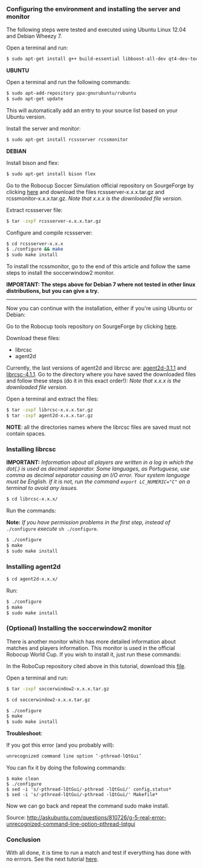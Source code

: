 ### Configuring the environment and installing the server and monitor

The following steps were tested and executed using Ubuntu Linux 12.04 and Debian Wheezy 7.

Open a terminal and run:

```bash
$ sudo apt-get install g++ build-essential libboost-all-dev qt4-dev-tools libaudio-dev libgtk-3-dev libxt-dev
```

**UBUNTU**

Open a terminal and run the following commands:

```bash
$ sudo apt-add-repository ppa:gnurubuntu/rubuntu
$ sudo apt-get update
```
This will automatically add an entry to  your source list based on your Ubuntu version.

Install the server and monitor:
```bash
$ sudo apt-get install rcssserver rcssmonitor
```

**DEBIAN**

Install bison and flex:
```bash
$ sudo apt-get install bison flex
```

Go to the Robocup Soccer Simulation official repository on SourgeForge by clicking [here](http://sourceforge.net/projects/sserver/files/) and download the files rcssserver-x.x.x.tar.gz and rcssmonitor-x.x.x.tar.gz.
_Note that x.x.x is the downloaded file version._

Extract rcssserver file:
```bash
$ tar -zxpf rcssserver-x.x.x.tar.gz
```

Configure and compile rcssserver:
```bash
$ cd rcssserver-x.x.x
$ ./configure && make
$ sudo make install
```

To install the rcssmonitor, go to the end of this article and follow the same steps to install the soccerwindow2 monitor.

**IMPORTANT: The steps above for Debian 7 where not tested in other linux distributions, but you can give a try.**

____________________________________________________________________________________

Now you can continue with the installation, either if you're using Ubuntu or Debian:

Go to the Robocup tools repository on SourgeForge by clicking [here](http://en.sourceforge.jp/projects/rctools/releases/).

Download these files:
- librcsc
- agent2d

Currently, the last versions of agent2d and librcsc are: [agent2d-3.1.1](http://en.sourceforge.jp/projects/rctools/downloads/55186/agent2d-3.1.1.tar.gz/) and [librcsc-4.1.1](http://en.sourceforge.jp/projects/rctools/downloads/51941/librcsc-4.1.0.tar.gz/). Go to the directory where you have saved the downloaded files and follow these steps (do it in this exact order!):  _Note that x.x.x is the downloaded file version._

Open a terminal and extract the files:

```bash
$ tar -zxpf librcsc-x.x.x.tar.gz
$ tar -zxpf agent2d-x.x.x.tar.gz
```

**NOTE**: all the directories names where the librcsc files are saved must not contain spaces.


### Installing librcsc


**IMPORTANT:** _Information about all players are written in a log in which the dot(.) is used as decimal separator. Some languages,  as Portuguese, use comma as decimal separator causing an I/O error. 
Your system language must be English. If it is not, run the command `export LC_NUMERIC="C"` on a terminal to avoid any issues._

```bash 
$ cd librcsc-x.x.x/
```

Run the commands:

**Note:** _If you have permission problems in the first step, instead of_ `./configure` _execute_ `sh ./configure`.

```bash 
$ ./configure
$ make
$ sudo make install
```

### Installing agent2d

```bash 
$ cd agent2d-x.x.x/
```

Run: 

```bash 
$ ./configure
$ make
$ sudo make install
```

### (Optional) Installing the soccerwindow2 monitor

There is another monitor which has more detailed information about matches and players information. This monitor is used in the official Robocup World Cup. If you wish to install it, just run these commands:

In the RoboCup repository cited above in this tutorial, download this [file](http://en.sourceforge.jp/projects/rctools/downloads/51942/soccerwindow2-5.1.0.tar.gz/).

Open a terminal and run:

```bash 
$ tar -zxpf soccerwindow2-x.x.x.tar.gz
```

```bash
$ cd soccerwindow2-x.x.x.tar.gz
```

```bash 
$ ./configure
$ make
$ sudo make install
```

**Troubleshoot**:

If you got this error (and you probably will):
```bash
unrecognized command line option ‘-pthread-lQtGui’
```

You can fix it by doing the following commands:
```
$ make clean
$ ./configure
$ sed -i 's/-pthread-lQtGui/-pthread -lQtGui/' config.status*
$ sed -i 's/-pthread-lQtGui/-pthread -lQtGui/' Makefile*
```
Now we can go back and repeat the command sudo make install.

Source: http://askubuntu.com/questions/810726/g-5-real-error-unrecognized-command-line-option-pthread-lqtgui

### Conclusion

With all done, it is time to run a match and test if everything has done with no errrors. 
See the next tutorial [here](https://github.com/RoboCup2D/tutorial/blob/master/sections/running-a-match-with-agent2d.md).
